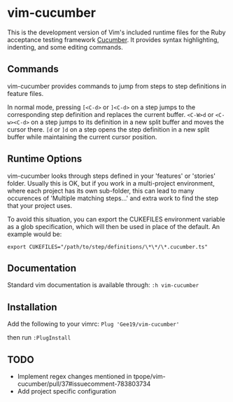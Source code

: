 # vim-cucumber

This is the development version of Vim's included runtime files for the Ruby
acceptance testing framework [Cucumber](http://cukes.info/). It provides
syntax highlighting, indenting, and some editing commands.

## Commands

vim-cucumber provides commands to jump from steps to step definitions in
feature files.

In normal mode, pressing `[<C-d>` or `]<C-d>` on a step jumps to the
corresponding step definition and replaces the current buffer. `<C-W>d` or
`<C-w><C-d>` on a step jumps to its definition in a new split buffer and moves
the cursor there. `[d` or `]d` on a step opens the step definition in a new
split buffer while maintaining the current cursor position.

## Runtime Options

vim-cucumber looks through steps defined in your 'features' or 'stories' folder.
Usually this is OK, but if you work in a multi-project environment, where each
project has its own sub-folder, this can lead to many occurences of 'Multiple 
matching steps...' and extra work to find the step that your project uses.

To avoid this situation, you can export the CUKEFILES environment variable as a
glob specification, which will then be used in place of the default.  An example
would be:

  `export CUKEFILES="/path/to/step/definitions/\*\*/\*.cucumber.ts"`

## Documentation

Standard vim documentation is available through:
  `:h vim-cucumber`

## Installation

Add the following to your vimrc:
`Plug 'Gee19/vim-cucumber'`

then run `:PlugInstall`

## TODO

- Implement regex changes mentioned in tpope/vim-cucumber/pull/37#issuecomment-783803734
- Add project specific configuration
